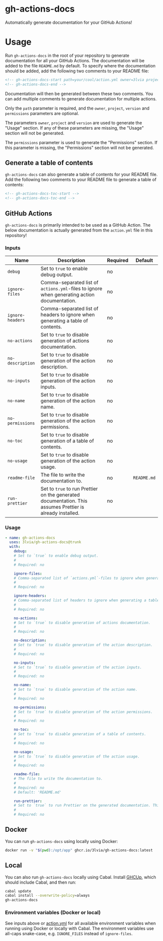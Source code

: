 # gh-actions-docs

Automatically generate documentation for your GitHub Actions!

# Usage

Run `gh-actions-docs` in the root of your repository to generate documentation for all your GitHub Actions.
The documentation will be added to the file `README.md` by default.
To specify where the documentation should be added, add the following two comments to your README file:

```markdown
<!-- gh-actions-docs-start path=your/cool/action.yml owner=3lvia project=cool-action version=v3 permissions=contents:read,issues:write -->
<!-- gh-actions-docs-end -->
```

Documentation will then be generated between these two comments. You can add multiple comments to generate documentation for multiple actions.

Only the `path` parameter is required, and the `owner`, `project`, `version` and `permissions` parameters are optional.

The parameters `owner`, `project` and `version` are used to generate the "Usage" section.
If any of these parameters are missing, the "Usage" section will not be generated.

The `permissions` parameter is used to generate the "Permissions" section.
If this parameter is missing, the "Permissions" section will not be generated.

## Generate a table of contents

`gh-actions-docs` can also generate a table of contents for your README file.
Add the following two comments to your README file to generate a table of contents:

```markdown
<!-- gh-actions-docs-toc-start -->
<!-- gh-actions-docs-toc-end -->
```

## GitHub Actions

`gh-actions-docs` is primarily intended to be used as a GitHub Action.
The below documentation is actually generated from the `action.yml` file in this repository!

<!-- gh-actions-docs-start path=action.yml owner=3lvia project=gh-actions-docs version=v1 -->

### Inputs

| Name             | Description                                                                                               | Required | Default     |
| ---------------- | --------------------------------------------------------------------------------------------------------- | -------- | ----------- |
| `debug`          | Set to `true` to enable debug output.                                                                     | no       |             |
| `ignore-files`   | Comma-separated list of `actions.yml`-files to ignore when generating action documentation.               | no       |             |
| `ignore-headers` | Comma-separated list of headers to ignore when generating a table of contents.                            | no       |             |
| `no-actions`     | Set to `true` to disable generation of actions documentation.                                             | no       |             |
| `no-description` | Set to `true` to disable generation of the action description.                                            | no       |             |
| `no-inputs`      | Set to `true` to disable generation of the action inputs.                                                 | no       |             |
| `no-name`        | Set to `true` to disable generation of the action name.                                                   | no       |             |
| `no-permissions` | Set to `true` to disable generation of the action permissions.                                            | no       |             |
| `no-toc`         | Set to `true` to disable generation of a table of contents.                                               | no       |             |
| `no-usage`       | Set to `true` to disable generation of the action usage.                                                  | no       |             |
| `readme-file`    | The file to write the documentation to.                                                                   | no       | `README.md` |
| `run-prettier`   | Set to `true` to run Prettier on the generated documentation. This assumes Prettier is already installed. | no       |             |

### Usage

```yaml
- name: gh-actions-docs
  uses: 3lvia/gh-actions-docs@trunk
  with:
    debug:
    # Set to `true` to enable debug output.
    #
    # Required: no

    ignore-files:
    # Comma-separated list of `actions.yml`-files to ignore when generating action documentation.
    #
    # Required: no

    ignore-headers:
    # Comma-separated list of headers to ignore when generating a table of contents.
    #
    # Required: no

    no-actions:
    # Set to `true` to disable generation of actions documentation.
    #
    # Required: no

    no-description:
    # Set to `true` to disable generation of the action description.
    #
    # Required: no

    no-inputs:
    # Set to `true` to disable generation of the action inputs.
    #
    # Required: no

    no-name:
    # Set to `true` to disable generation of the action name.
    #
    # Required: no

    no-permissions:
    # Set to `true` to disable generation of the action permissions.
    #
    # Required: no

    no-toc:
    # Set to `true` to disable generation of a table of contents.
    #
    # Required: no

    no-usage:
    # Set to `true` to disable generation of the action usage.
    #
    # Required: no

    readme-file:
    # The file to write the documentation to.
    #
    # Required: no
    # Default: 'README.md'

    run-prettier:
    # Set to `true` to run Prettier on the generated documentation. This assumes Prettier is already installed.
    #
    # Required: no
```

<!-- gh-actions-docs-end -->

## Docker

You can run `gh-actions-docs` using locally using Docker:

```bash
docker run -v "$(pwd):/opt/app" ghcr.io/3lvia/gh-actions-docs:latest
```

## Local

You can also run `gh-actions-docs` locally using Cabal.
Install [GHCUp](https://www.haskell.org/ghcup), which should include Cabal, and then run:

```bash
cabal update
cabal install --overwrite-policy=always
gh-actions-docs
```

### Environment variables (Docker or local)

See inputs above or [action.yml](action.yml) for all available environment variables when running using Docker or locally with Cabal.
The environment variables use all-caps snake-case, e.g. `IGNORE_FILES` instead of `ignore-files`.
